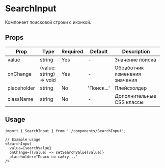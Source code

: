 # SearchInput

Компонент поисковой строки с иконкой.

## Props

| Prop | Type | Required | Default | Description |
|------|------|----------|---------|-------------|
| value | string | Yes | - | Значение поиска |
| onChange | (value: string) => void | Yes | - | Обработчик изменения значения |
| placeholder | string | No | 'Поиск...' | Плейсхолдер |
| className | string | No | - | Дополнительные CSS классы |

## Usage

```tsx
import { SearchInput } from './components/SearchInput';

// Example usage
<SearchInput
  value={searchValue}
  onChange={(value) => setSearchValue(value)}
  placeholder="Поиск по сайту..."
/>
``` 